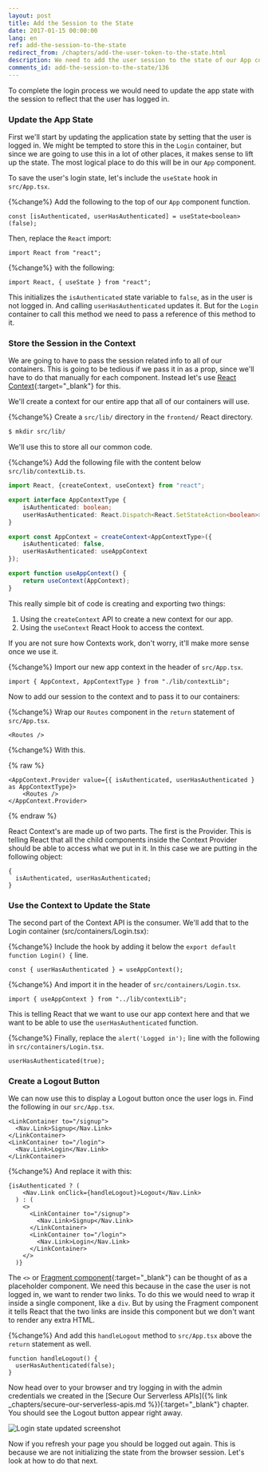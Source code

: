 ```yaml
---
layout: post
title: Add the Session to the State
date: 2017-01-15 00:00:00
lang: en
ref: add-the-session-to-the-state
redirect_from: /chapters/add-the-user-token-to-the-state.html
description: We need to add the user session to the state of our App component in our React.js app. We are going to use React context through the useContext hook to store it and pass it to all our child components. 
comments_id: add-the-session-to-the-state/136
---
```


To complete the login process we would need to update the app state with the session to reflect that the user has logged in.

### Update the App State

First we'll start by updating the application state by setting that the user is logged in. We might be tempted to store this in the `Login` container, but since we are going to use this in a lot of other places, it makes sense to lift up the state. The most logical place to do this will be in our `App` component.

To save the user's login state, let's include the `useState` hook in `src/App.tsx`.

{%change%} Add the following to the top of our `App` component function.

```tsx
const [isAuthenticated, userHasAuthenticated] = useState<boolean>(false);
```

Then, replace the `React` import:

```tsx
import React from "react";
```

{%change%} with the following:

```tsx
import React, { useState } from "react";
```

This initializes the `isAuthenticated` state variable to `false`, as in the user is not logged in. And calling `userHasAuthenticated` updates it. But for the `Login` container to call this method we need to pass a reference of this method to it.

### Store the Session in the Context

We are going to have to pass the session related info to all of our containers. This is going to be tedious if we pass it in as a prop, since we'll have to do that manually for each component. Instead let's use [React Context](https://reactjs.org/docs/context.html){:target="_blank"} for this.

We'll create a context for our entire app that all of our containers will use.

{%change%} Create a `src/lib/` directory in the `frontend/` React directory.

```bash
$ mkdir src/lib/
```

We'll use this to store all our common code.

{%change%} Add the following file with the content below `src/lib/contextLib.ts`.

```typescript
import React, {createContext, useContext} from "react";

export interface AppContextType {
    isAuthenticated: boolean;
    userHasAuthenticated: React.Dispatch<React.SetStateAction<boolean>>;
}

export const AppContext = createContext<AppContextType>({
    isAuthenticated: false,
    userHasAuthenticated: useAppContext
});

export function useAppContext() {
    return useContext(AppContext);
}

```

This really simple bit of code is creating and exporting two things:

1. Using the `createContext` API to create a new context for our app.
2. Using the `useContext` React Hook to access the context.

If you are not sure how Contexts work, don't worry, it'll make more sense once we use it.

{%change%} Import our new app context in the header of `src/App.tsx`.

```tsx
import { AppContext, AppContextType } from "./lib/contextLib";
```

Now to add our session to the context and to pass it to our containers:

{%change%} Wrap our `Routes` component in the `return` statement of `src/App.tsx`.

```tsx
<Routes />
```

{%change%} With this.

{% raw %}

```tsx
<AppContext.Provider value={{ isAuthenticated, userHasAuthenticated } as AppContextType}>
    <Routes />
</AppContext.Provider>
```

{% endraw %}

React Context's are made up of two parts. The first is the Provider. This is telling React that all the child components inside the Context Provider should be able to access what we put in it. In this case we are putting in the following object:

```tsx
{
  isAuthenticated, userHasAuthenticated;
}
```

### Use the Context to Update the State

The second part of the Context API is the consumer. We'll add that to the Login container (src/containers/Login.tsx):

{%change%} Include the hook by adding it below the `export default function Login() {` line.

```tsx
const { userHasAuthenticated } = useAppContext();
```

{%change%} And import it in the header of `src/containers/Login.tsx`.

```tsx
import { useAppContext } from "../lib/contextLib";
```

This is telling React that we want to use our app context here and that we want to be able to use the `userHasAuthenticated` function.

{%change%} Finally, replace the `alert('Logged in');` line with the following in `src/containers/Login.tsx`.

```tsx
userHasAuthenticated(true);
```

### Create a Logout Button

We can now use this to display a Logout button once the user logs in. Find the following in our `src/App.tsx`.

```tsx
<LinkContainer to="/signup">
  <Nav.Link>Signup</Nav.Link>
</LinkContainer>
<LinkContainer to="/login">
  <Nav.Link>Login</Nav.Link>
</LinkContainer>
```

{%change%} And replace it with this:

```tsx
{isAuthenticated ? (
    <Nav.Link onClick={handleLogout}>Logout</Nav.Link>
  ) : (
    <>
      <LinkContainer to="/signup">
        <Nav.Link>Signup</Nav.Link>
      </LinkContainer>
      <LinkContainer to="/login">
        <Nav.Link>Login</Nav.Link>
      </LinkContainer>
    </>
  )}
```

The `<>` or [Fragment component](https://reactjs.org/docs/fragments.html){:target="_blank"} can be thought of as a placeholder component. We need this because in the case the user is not logged in, we want to render two links. To do this we would need to wrap it inside a single component, like a `div`. But by using the Fragment component it tells React that the two links are inside this component but we don't want to render any extra HTML.

{%change%} And add this `handleLogout` method to `src/App.tsx` above the `return` statement as well.

```tsx
function handleLogout() {
  userHasAuthenticated(false);
}
```

Now head over to your browser and try logging in with the admin credentials we created in the [Secure Our Serverless APIs]({% link _chapters/secure-our-serverless-apis.md %}){:target="_blank"} chapter. You should see the Logout button appear right away.

![Login state updated screenshot](/assets/login-state-updated.png)

Now if you refresh your page you should be logged out again. This is because we are not initializing the state from the browser session. Let's look at how to do that next.
